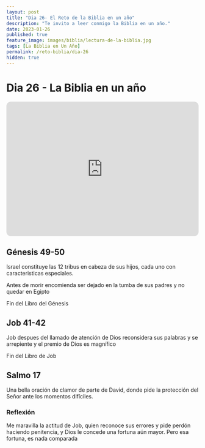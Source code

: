 ```yaml
---
layout: post
title: "Dia 26- El Reto de la Biblia en un año"
description: "Te invito a leer conmigo la Biblia en un año."
date: 2023-01-26
published: true
feature_image: images/biblia/lectura-de-la-biblia.jpg
tags: [La Biblia en Un Año]
permalink: /reto-biblia/dia-26
hidden: true
---
```


# Dia 26 - La Biblia en un año 
<iframe style="border-radius:12px" src="https://open.spotify.com/embed/episode/4fTOCnNXNiskjWLam80UY0?utm_source=generator" width="100%" height="352" frameBorder="0" allowfullscreen="" allow="autoplay; clipboard-write; encrypted-media; fullscreen; picture-in-picture" loading="lazy"></iframe>

## Génesis 49-50
Israel constituye las 12 tribus en cabeza de sus hijos, cada uno con caracteristicas especiales.

Antes de morir encomienda ser dejado en la tumba de sus padres y no quedar en Egipto

Fin del Libro del Génesis

## Job 41-42
Job despues del llamado de atención de Dios reconsidera sus palabras y se arrepiente y el premio de Dios es magnífico

Fin del Libro de Job

## Salmo 17
Una bella oración de clamor de parte de David, donde pide la protección del Señor ante los momentos difíciles.

### Reflexión  
Me maravilla la actitud de Job, quien reconoce sus errores y pide perdón haciendo penitencia, y Dios le concede una fortuna aún mayor. Pero esa fortuna, es nada comparada

